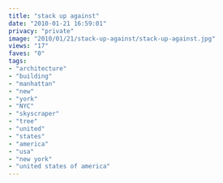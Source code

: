 ```yaml
---
title: "stack up against"
date: "2010-01-21 16:59:01"
privacy: "private"
image: "2010/01/21/stack-up-against/stack-up-against.jpg"
views: "17"
faves: "0"
tags:
- "architecture"
- "building"
- "manhattan"
- "new"
- "york"
- "NYC"
- "skyscraper"
- "tree"
- "united"
- "states"
- "america"
- "usa"
- "new york"
- "united states of america"
---
```

<a href="http://www.phillprice.com/2010/01/22/stack-up-against" rel="nofollow"></a>
